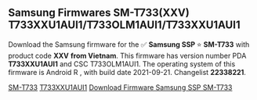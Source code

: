 <h2>Samsung Firmwares SM-T733(XXV) T733XXU1AUI1/T733OLM1AUI1/T733XXU1AUI1</h2>
Download the Samsung firmware for the ✅ <strong>Samsung SSP </strong> ⭐ <strong>SM-T733</strong> with product code <strong>XXV</strong> <strong> from Vietnam</strong>. This firmware has version number PDA <strong>T733XXU1AUI1</strong> and CSC T733OLM1AUI1. The operating system of this firmware is Android R , with build date 2021-09-21. Changelist <strong>22338221</strong>.


[SM-T733](https://samfirm.shop/samsung/model/SM-T733)
[T733XXU1AUI1](https://samfirm.shop/samsung/pda/T733XXU1AUI1)
[Download Firmware Samsung SSP SM-T733](https://samfirm.shop/samsung/firmware/458949)
